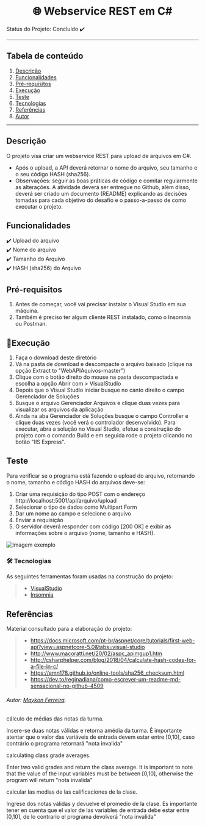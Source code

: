 <h1 align="center">🌐 Webservice REST em C#</h1> 


Status do Projeto: Concluído :heavy_check_mark:


*******
## Tabela de conteúdo 
 1. [Descrição](#descricao)
 2. [Funcionalidades](#funcional)
 3. [Pré-requisitos](#prereq)
 4. [Execução](#execucao)
 5. [Teste](#test)
 6. [Tecnologias](#tec)
 7. [Referências](#ref)
 8. [Autor](#autor)

*******

<div id='descricao'/>  

## Descrição

O projeto visa criar um webservice REST para upload de arquivos em C#.
- Após o upload, a API deverá retornar o nome do arquivo, seu tamanho e o
seu código HASH (sha256).
- Observações: seguir as boas práticas de código e comitar regularmente as
alterações. A atividade deverá ser entregue no Github, além disso, deverá ser criado um documento (README)
explicando as decisões tomadas para cada objetivo do desafio e o passo-a-passo de como executar o projeto.

<div id='funcional'/>  

## Funcionalidades

  :heavy_check_mark: Upload do arquivo <br>
  :heavy_check_mark: Nome do arquivo <br>
  :heavy_check_mark: Tamanho do Arquivo <br>
  :heavy_check_mark: HASH (sha256) do Arquivo <br>

<div id='prereq'/>

## Pré-requisitos
1. Antes de começar, você vai precisar instalar o Visual Studio em sua máquina.
2. Também é preciso ter algum cliente REST instalado, como o Insomnia ou Postman.


<div id='execucao'/>  

## 🤖Execução
1. Faça o download deste diretório
2. Vá na pasta de download e descompacte o arquivo baixado (clique na opção Extract to "WebAPIAquivos-master")
3. Clique com o botão direito do mouse na pasta descompactada e escolha a opção Abrir com > VisualStudio
4. Depois que o Visual Studio iniciar busque no canto direito o campo Gerenciador de Soluções
5. Busque o arquivo Gerenciador Arquivos e clique duas vezes para visualizar os arquivos da aplicação
6. Ainda na aba Gerenciador de Soluções busque o campo Controller e clique duas vezes (você verá o controlador desenvolvido). Para executar, abra a solução no Visual Studio, efetue a construção do projeto com o comando Build e em seguida rode o projeto clicando no botão "IIS Express".


<div id='test'/>  

## Teste 
Para verificar se o programa está fazendo o upload do arquivo, retornando o nome, tamanho e código HASH do arquivos deve-se:
1. Criar uma requisição do tipo POST com o endereço http://localhost:5001/api/arquivo/upload
2. Selecionar o tipo de dados como Multipart Form
3. Dar um nome ao campo e selecione o arquivo
4. Enviar a requisição
5. O servidor deverá responder com código [200 OK] e exibir as informações sobre o arquivo (nome, tamanho e HASH).

![imagem exemplo](docs/utilizacao.png)



<div id='tec'/>  

### 🛠 Tecnologias

As seguintes ferramentas foram usadas na construção do projeto:

>- [VisualStudio](https://visualstudio.microsoft.com)
>- [Insomnia](https://insomnia.rest)

<div id='ref'/> 

## Referências
Material consultado para a elaboração do projeto:
>- https://docs.microsoft.com/pt-br/aspnet/core/tutorials/first-web-api?view=aspnetcore-5.0&tabs=visual-studio
>- http://www.macoratti.net/20/02/aspc_apimgup1.htm
>- http://csharphelper.com/blog/2018/04/calculate-hash-codes-for-a-file-in-c/
>- https://emn178.github.io/online-tools/sha256_checksum.html
>- https://dev.to/reginadiana/como-escrever-um-readme-md-sensacional-no-github-4509

<div id='autor'/> 

###### Autor: [*Maykon Ferreira*](https://www.linkedin.com/in/maykon-ferreira/).
cálculo de médias das notas da turma.

Insere-se duas notas válidas e retorna amédia da turma.
É importante atentar que o valor das variáveis de entrada devem estar entre [0,10], caso contrário o programa retornará "nota invalida"


calculating class grade averages.

Enter two valid grades and return the class average.
It is important to note that the value of the input variables must be between [0,10], otherwise the program will return "nota invalida"


calcular las medias de las calificaciones de la clase.

Ingrese dos notas válidas y devuelve el promedio de la clase.
Es importante tener en cuenta que el valor de las variables de entrada debe estar entre [0,10], de lo contrario el programa devolverá "nota invalida"
